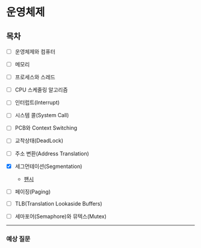 # 운영체제

## 목차

* [ ] 운영체제와 컴퓨터

* [ ] 메모리

* [ ] 프로세스와 스레드

* [ ] CPU 스케줄링 알고리즘

* [ ] 인터럽트(Interrupt)

* [ ] 시스템 콜(System Call)

* [ ] PCB와 Context Switching

* [ ] 교착상태(DeadLock)

* [ ] 주소 변환(Address Translation)

* [x] 세그먼테이션(Segmentation)

    * [팬시](https://github.com/Fancy96/CS_Study/blob/main/OS/os_segmentation.md)

* [ ] 페이징(Paging)

* [ ] TLB(Translation Lookaside Buffers)

* [ ] 세마포어(Semaphore)와 뮤텍스(Mutex)


---

### 예상 질문
